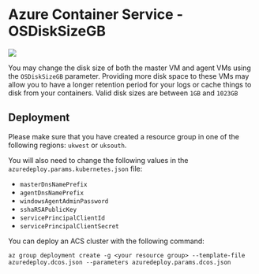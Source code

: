# Azure Container Service - OSDiskSizeGB
<a href="https://portal.azure.com/#create/Microsoft.Template/uri/https%3A%2F%2Fraw.githubusercontent.com%2Fazure%2Facs%2F924bf5294fd94cbd1d276afe8cba5cef4d8c6688%2Fdocs%2FOSDiskSize%2Fazuredeploy.json" target="_blank">
    <img src="http://azuredeploy.net/deploybutton.png"/>
</a>

You may change the disk size of both the master VM and agent VMs using the `OSDiskSizeGB` parameter. Providing more disk space to these VMs may allow you to have a longer retention period for your logs or cache things to disk from your containers. Valid disk sizes are between `1GB` and `1023GB`

## Deployment
Please make sure that you have created a resource group in one of the following regions: `ukwest` or `uksouth`.

You will also need to change the following values in the `azuredeploy.params.kubernetes.json` file:
* `masterDnsNamePrefix`
* `agentDnsNamePrefix`
* `windowsAgentAdminPassword`
* `sshaRSAPublicKey`
* `servicePrincipalClientId`
* `servicePrincipalClientSecret`

You can deploy an ACS cluster with the following command:

`az group deployment create -g <your resource group> --template-file azuredeploy.dcos.json --parameters azuredeploy.params.dcos.json`
